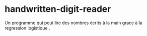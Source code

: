 # handwritten-digit-reader
Un programme qui peut lire des nombres écrits à la main grace à la regression logistique .

